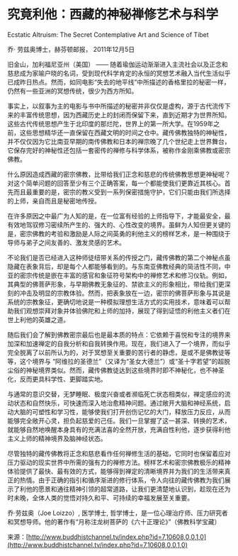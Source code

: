 # 究竟利他：西藏的神秘禅修艺术与科学

Ecstatic Altruism: The Secret Contemplative Art and Science of Tibet

乔· 劳兹奥博士，赫芬顿邮报， 2011年12月5日

旧金山，加利福尼亚州（美国） —— 随着瑜伽运动渐渐进入主流社会以及正念和慈悲成为家喻户晓的名词，受到现代科学肯定的永恒的冥想艺术融入当代生活似乎已成昨日热点。然而，如同电影“失去的地平线”中所描述的香格里拉的秘密一样，仍然有一些亚洲的冥想传统，很少为西方所知。

事实上，以叙事为主的电影与书中所描述的秘密并非仅仅是虚构，源于古代流传下来的丰富传统思想，因为西藏历史上的封闭而保留下来，直到近期才为世界所知。这些古代传统思想产生于北印度的那烂陀，世界上的第一所大学。在1959年之前，这些思想精华还一直保留在西藏文明的时间之仓中。藏传佛教独特的神秘性，并不仅仅因为它比南亚早期的南传佛教和日本的禅宗晚了几个世纪走上世界舞台，它保存完好的神秘性还包括一套密传的禅修与科学体系，被称作金刚乘佛教或密宗佛教。

什么原因造成西藏的密宗佛教，比带给我们正念和慈悲的传统佛教思想更神秘呢？对这个简单问题的回答至少有三个正确答案，每一个都能使我们更靠近其核心。首先而且最重要的是，密宗的教义受到一系列保密措施守护，它们只能由我们所选择的上师，亲自而且是秘密地传授。

在许多原因之中最广为人知的是，在一位富有经验的上师指导下，才能最安全，最有效地驾驭修习密续所产生的、强大的、心性改变的境界。虽鲜为人知但更关键的是，密宗佛教的考验和激励是人际之间英勇的利他主义的榜样艺术，是一种围绕于导师与弟子之间友善的、激发灵感的艺术。

不论我们是否已经进入这种师徒纽带关系的传授之门，藏传佛教的第二个神秘点虽隐藏在表象背后，却是每个人都能够看到的。与东南亚佛教经典的简洁性不同，中亚的密宗传统是嵌在丰富的感官和象征符号架构中的禅修艺术和修习仪轨。例如，其典型的佛菩萨形象，与早期佛教无象征的、禁欲主义的形象相比，带给我们更深刻的冲击及明显的宗教体验。然而，把表象放在一边，密宗的佛菩萨形象与其说是系统的宗教象征，更确切地说是一种模拟理想生活方式的实用技术，意味着可以帮助我们观想崇拜对象并体验佛陀和上师的加持，展现了得到证悟的利他主义者们在世上利他的英雄之道。

随后我们会了解到佛教密宗最后也是最本质的特点：它依赖于喜悦和专注的境界来加深和加速禅定的自我分析和自我转换作用。现在，我们进入了一个境界，而似乎完全脱离了以前所认为的，对于冥想至关重要的苦行者的静虑，是或不是佛教徒等等，这个境界与 “阿维拉的圣德兰”（又译为“圣女大德兰”）或“圣十字若望”的超脱尘俗的神秘境界类似。然而，藏传佛教徒达到这些境界时即不神秘化，也不神圣化，反而更具科学性、更脚踏实地。

与通常的意识交替，无梦睡眠、极度兴奋或者濒临死亡状态相类似，禅定感应的流动状态和自然快乐，可快速而深入地治愈精神问题。通过敞开大脑和神经系统，启动大脑的可塑性和学习性，能够使我们打开创伤记忆的大门，释放压力反应，从而能够完全敞开心灵，担负起慈爱的己任。我们一旦掌握了这一甚深、转换的艺术，就能够自然地唤醒本身具有的充满法喜的全然开放，充满自性利他，逐步获得利他主义上师的精神境界及脑神经状态。

尽管独特的藏传佛教将正念和慈悲看作任何禅修生活的基础，它同时也保留着应对压力驱动的现实世界中所需的强有力的禅修方法。榜样艺术和密宗佛教极乐的精神体验提供了最快、最有效的方式，能够得到禅定的清晰境界并为我们的生活带来真正的热情。由于正确的指引和循序渐进的修行体系，令人向往的藏传佛教为我们展示了利他的愿景和通往精神引领的超常道路，让我们更清楚地认识到，趁现在还为时未晚，全体人类的觉悟对持久和平、可持续的幸福发展至关重要。

乔·劳兹奥（Joe Loizzo）, 医学博士, 哲学博士，是一位心理治疗师、压力研究者和冥想导师。他的著作有“月称注龙树菩萨的《六十正理论》”（佛教科学宝藏）

来源：[http://www.buddhistchannel.tv/index.php?id=7,10608,0,0,1,0](http://www.buddhistchannel.tv/index.php?id=7,10608,0,0,1,0)

